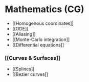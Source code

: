 # Mathematics (CG)

- [[Homogenous coordinates]]
- [[ODE]]
- [[Aliasing]]
- [[Monte-Carlo integration]]
- [[Differential equations]]

<!--
### [[Linear algebra]]
- [[Vector]]
- [[Dot product]]
- [[Cross product]]
-->

### [[Curves & Surfaces]]

- [[Splines]]
- [[Bezier curves]]



 <!--
### [[Mathematics]]

* [[Linear algebra]]
	* [[Vector]]
	* [[Matrix]]
	* [[Quarternion]]
* Trigonometry
* Geometry
-->